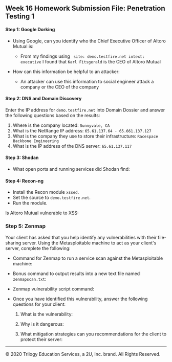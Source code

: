 ## Week 16 Homework Submission File: Penetration Testing 1

#### Step 1: Google Dorking


- Using Google, can you identify who the Chief Executive Officer of Altoro Mutual is:
  - From my findings using ` site: demo.testfire.net intext: executive` I found that `Karl Fitsgerald` is the CEO of Altoro Mutual

- How can this information be helpful to an attacker:
  - An attacker can use this information to social engineer attack a company or the CEO of the company

#### Step 2: DNS and Domain Discovery

Enter the IP address for `demo.testfire.net` into Domain Dossier and answer the following questions based on the results:

  1. Where is the company located: 
    `Sunnyvale, CA`
  2. What is the NetRange IP address:
    `65.61.137.64 - 65.661.137.127`
  3. What is the company they use to store their infrastructure:
    `Racespace Backbone Engineering`
  4. What is the IP address of the DNS server:
    `65.61.137.117`
#### Step 3: Shodan

- What open ports and running services did Shodan find:

#### Step 4: Recon-ng

- Install the Recon module `xssed`. 
- Set the source to `demo.testfire.net`. 
- Run the module. 

Is Altoro Mutual vulnerable to XSS: 

### Step 5: Zenmap

Your client has asked that you help identify any vulnerabilities with their file-sharing server. Using the Metasploitable machine to act as your client's server, complete the following:

- Command for Zenmap to run a service scan against the Metasploitable machine: 
 
- Bonus command to output results into a new text file named `zenmapscan.txt`:

- Zenmap vulnerability script command: 

- Once you have identified this vulnerability, answer the following questions for your client:
  1. What is the vulnerability:

  2. Why is it dangerous:

  3. What mitigation strategies can you recommendations for the client to protect their server:

---
© 2020 Trilogy Education Services, a 2U, Inc. brand. All Rights Reserved.  

